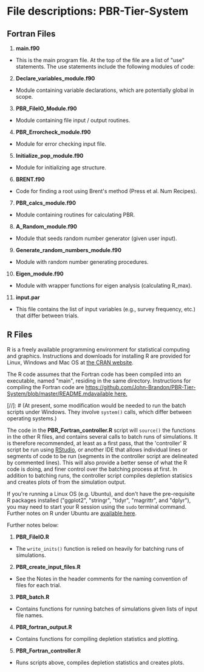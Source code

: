 File descriptions: PBR-Tier-System
===============

## Fortran Files

1. **main.f90** 
  * This is the main program file. At the top of the file are a list of "use" statements. The use statements include the following modules of code: 

2. **Declare_variables_module.f90**  
  * Module containing variable declarations, which are potentially global in scope.

3. **PBR_FileIO_Module.f90**  
  * Module containing file input / output routines.

4. **PBR_Errorcheck_module.f90**  
  * Module for error checking input file. 

5. **Initialize_pop_module.f90**  
  * Module for initializing age structure.

6. **BRENT.f90**  
  * Code for finding a root using Brent's method (Press et al. Num Recipes).

7. **PBR_calcs_module.f90**  
  * Module containing routines for calculating PBR.

8. **A_Random_module.f90**  
  * Module that seeds random number generator (given user input).

9. **Generate_random_numbers_module.f90**  
  * Module with random number generating procedures.

10. **Eigen_module.f90**  
  * Module with wrapper functions for eigen analysis (calculating R_max).

11. **input.par**  
  * This file contains the list of input variables (e.g., survey frequency, etc.) that differ between trials. 

## R Files 
R is a freely available programming environment for statistical computing and graphics. Instructions and downloads for installing R are provided for Linux, Windows and Mac OS at <a href="https://cran.r-project.org/" target="_blank">the CRAN website</a>.

The R code assumes that the Fortran code has been compiled into an executable, named "main", residing in the same directory. Instructions for compiling the Fortran code are https://github.com/John-Brandon/PBR-Tier-System/blob/master/README.md<a href="https://github.com/John-Brandon/PBR-Tier-System/blob/master/README.md" target="_blank">available here.</a>

[//]: # (At present, some modification would be needed to run the batch scripts under Windows. They involve `system()` calls, which differ between operating systems.)

The code in the **PBR_Fortran_controller.R** script will `source()` the functions in the other R files, and contains several calls to batch runs of simulations. It is therefore recommended, at least as a first pass, that the 'controller' R script be run using <a href="https://www.rstudio.com/" target="_blank">RStudio</a>, or another IDE that allows individual lines or segments of code to be run (segments in the controller script are delineated by commented lines). This will also provide a better sense of what the R code is doing, and  finer control over the batching process at first. In addition to batching runs, the controller script compiles depletion statisics and creates plots of from the simulation output.  

If you're running a Linux OS (e.g. Ubuntu), and don't have the pre-requisite R packages installed ("ggplot2", "stringr", "tidyr", "magrittr", and "dplyr"), you may need to start your R session using the `sudo` terminal command. Further notes on R under Ubuntu are <a href="https://github.com/John-Brandon/PBR-Tier-System/blob/master/PBR%20Netbeans/Readme_Ubuntu_R.md" target="_blank">available here</a>. 

Further notes below:   

1. **PBR_FileIO.R**
  * The `write_inits()` function is relied on heavily for batching runs of simulations.
  
2. **PBR_create_input_files.R**
  * See the Notes in the header comments for the naming convention of files for each trial.

3. **PBR_batch.R**
  * Contains functions for running batches of simulations given lists of input file names. 

4. **PBR_fortran_output.R**
  * Contains functions for compiling depletion statistics and plotting. 

5. **PBR_Fortran_controller.R**
  * Runs scripts above, compiles depletion statistics and creates plots.
  